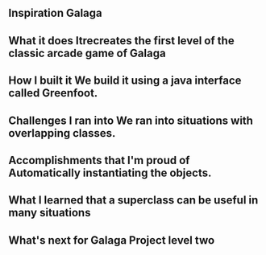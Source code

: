 ## Inspiration **Galaga**

## What it does Itrecreates the first level of the classic arcade game of Galaga

## How I built it **We** build it using a java interface called Greenfoot.

## Challenges I ran into We ran into situations with overlapping classes.

## Accomplishments that I'm proud of Automatically instantiating the objects. 
 
## What I learned that a superclass can be useful in many situations

## What's next for Galaga Project level **two**
